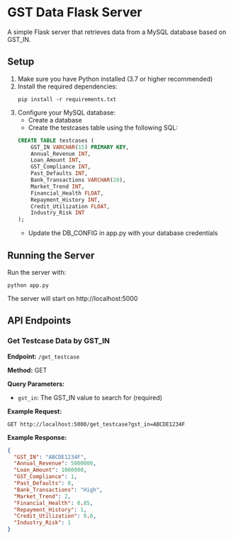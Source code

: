 # GST Data Flask Server

A simple Flask server that retrieves data from a MySQL database based on GST_IN.

## Setup

1. Make sure you have Python installed (3.7 or higher recommended)
2. Install the required dependencies:
   ```
   pip install -r requirements.txt
   ```
3. Configure your MySQL database:
   - Create a database
   - Create the testcases table using the following SQL:
   ```sql
   CREATE TABLE testcases (
       GST_IN VARCHAR(15) PRIMARY KEY,
       Annual_Revenue INT,
       Loan_Amount INT,
       GST_Compliance INT,
       Past_Defaults INT,
       Bank_Transactions VARCHAR(20),
       Market_Trend INT,
       Financial_Health FLOAT,
       Repayment_History INT,
       Credit_Utilization FLOAT,
       Industry_Risk INT
   );
   ```
   - Update the DB_CONFIG in app.py with your database credentials

## Running the Server

Run the server with:
```
python app.py
```

The server will start on http://localhost:5000

## API Endpoints

### Get Testcase Data by GST_IN

**Endpoint:** `/get_testcase`

**Method:** GET

**Query Parameters:**
- `gst_in`: The GST_IN value to search for (required)

**Example Request:**
```
GET http://localhost:5000/get_testcase?gst_in=ABCDE1234F
```

**Example Response:**
```json
{
  "GST_IN": "ABCDE1234F",
  "Annual_Revenue": 5000000,
  "Loan_Amount": 1000000,
  "GST_Compliance": 1,
  "Past_Defaults": 0,
  "Bank_Transactions": "High",
  "Market_Trend": 2,
  "Financial_Health": 0.85,
  "Repayment_History": 1,
  "Credit_Utilization": 0.6,
  "Industry_Risk": 1
}
``` 